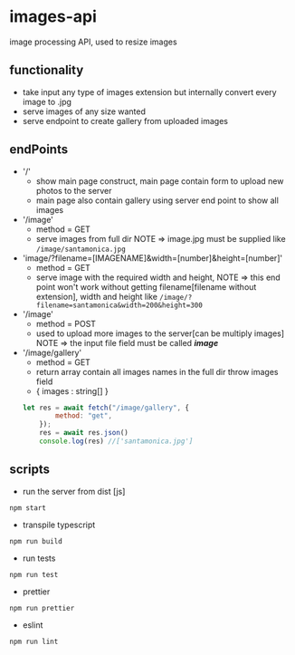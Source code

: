 # images-api
image processing API, used to resize images 

## functionality 
- take input any type of images extension but internally convert every image to .jpg 
- serve images of any size wanted
- serve endpoint to create gallery from uploaded  images

## endPoints
- '/'
    - show main page construct, main page contain form to upload new photos to the server
    - main page also contain gallery using server end point to show all images
- '/image'
    - method = GET
    - serve images from full dir NOTE => image.jpg must be supplied like ``/image/santamonica.jpg``
- 'image/?filename=[IMAGENAME]&width=[number]&height=[number]'
    - method = GET
    - serve image with the required width and height, NOTE => this end point won't work without getting filename[filename without extension], width and height like ``/image/?filename=santamonica&width=200&height=300``
- '/image'
    - method = POST
    - used to upload more images to the server[can be multiply images] NOTE => the input file field must be called ***image***
- '/image/gallery'
    - method = GET
    - return array contain all images names in the full dir throw images field
    - { images : string[] }
    ```js
    let res = await fetch("/image/gallery", {
            method: "get",
        });
        res = await res.json()
        console.log(res) //['santamonica.jpg']
    ```

## scripts
-  run the server from dist [js]
```
npm start
```
- transpile typescript
```
npm run build
```
- run tests
```
npm run test
```
- prettier
```
npm run prettier
```
- eslint 
```
npm run lint
```